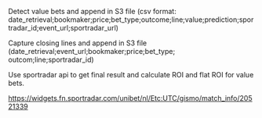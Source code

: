 Detect value bets and append in S3 file (csv format: date_retrieval;bookmaker;price;bet_type;outcome;line;value;prediction;sportradar_id;event_url;sportradar_url)

Capture closing lines and append in S3 file (date_retrieval;event_url;bookmaker;price;bet_type; outcom;line;sportradar_id)

Use sportradar api to get final result and calculate ROI and flat ROI for value bets.

https://widgets.fn.sportradar.com/unibet/nl/Etc:UTC/gismo/match_info/20521339